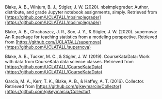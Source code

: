 Blake, A. B., Winjum, B. J., Stigler, J. W. (2020). nbsimplegrader: Author, distribute, and grade Jupyter notebook assignments, simply. Retrieved from [https://github.com/UCLATALL/nbsimplegrader](https://github.com/UCLATALL/nbsimplegrader)

Blake, A. B., Chrabaszcz, J. R., Son, J. Y., & Stigler, J. W. (2020). supernova: An R package for teaching statistics from a modeling perspective. Retrieved from [https://github.com/UCLATALL/supernova](https://github.com/UCLATALL/supernova)

Blake, A. B., Tucker, M. C., & Stigler, J. W. (2019). CourseKataData: Work with data from CourseKata data science classes. Retrieved from [https://github.com/UCLATALL/CourseKataData](https://github.com/UCLATALL/CourseKataData)
    
Garcia, M. A., Kerr, T. K., Blake, A. B., & Haffey, A. T. (2016). Collector. Retrieved from [https://github.com/gikeymarcia/Collector](https://github.com/gikeymarcia/Collector)
